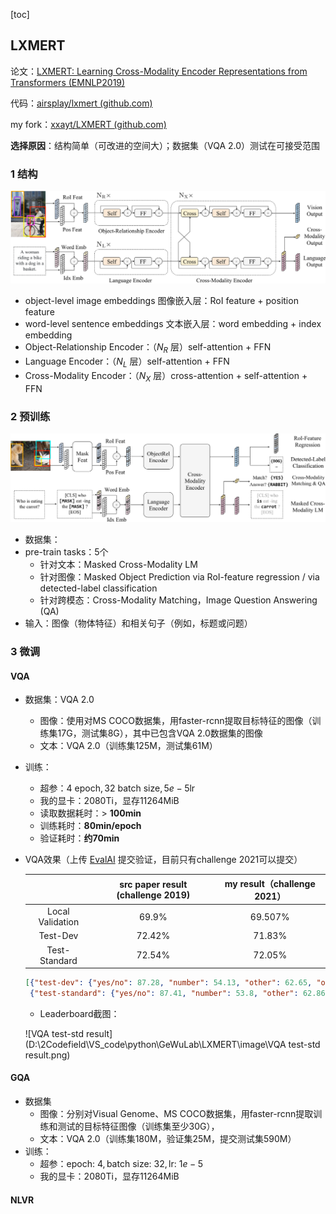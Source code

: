 [toc]



## LXMERT

论文：[LXMERT: Learning Cross-Modality Encoder Representations from Transformers (EMNLP2019)](https://arxiv.org/abs/1908.07490)

代码：[airsplay/lxmert (github.com)](https://github.com/airsplay/lxmert)

my fork：[xxayt/LXMERT (github.com)](https://github.com/xxayt/LXMERT)

**选择原因**：结构简单（可改进的空间大）；数据集（VQA 2.0）测试在可接受范围

### 1 结构

<img src=".\image\LXMERT结构.png" alt="结构" style="zoom:60%;" />

- object-level image embeddings 图像嵌入层：RoI feature + position feature
- word-level sentence embeddings 文本嵌入层：word embedding + index embedding
- Object-Relationship Encoder：（$N_R$ 层）self-attention + FFN
- Language Encoder：（$N_L$ 层）self-attention + FFN
- Cross-Modality Encoder：（$N_X$ 层）cross-attention + self-attention + FFN

### 2 预训练

<img src=".\image\LXMERT预训练任务.png" alt="预训练任务" style="zoom:60%;" />

- 数据集：
- pre-train tasks：5个
  - 针对文本：Masked Cross-Modality LM
  - 针对图像：Masked Object Prediction via RoI-feature regression / via detected-label classification
  - 针对跨模态：Cross-Modality Matching，Image Question Answering (QA)
- 输入：图像（物体特征）和相关句子（例如，标题或问题）

### 3 微调

#### VQA

- 数据集：VQA 2.0
  - 图像：使用对MS COCO数据集，用faster-rcnn提取目标特征的图像（训练集17G，测试集8G），其中已包含VQA 2.0数据集的图像
  - 文本：VQA 2.0（训练集125M，测试集61M）
  
- 训练：
  - 超参：$4 \text{ epoch},32 \text{ batch size}, 5e-5 \text{lr}$ 
  - 我的显卡：2080Ti，显存11264MiB
  - 读取数据耗时：$>$ **100min**
  - 训练耗时：**80min/epoch**
  - 验证耗时：**约70min**
  
- VQA效果（上传 [EvalAI](https://eval.ai/web/challenges/challenge-page/830/overview) 提交验证，目前只有challenge 2021可以提交）

  |                  | src paper result (challenge 2019) | my result（challenge 2021） |
  | :--------------: | :-------------------------------: | :-------------------------: |
  | Local Validation |               69.9%               |           69.507%           |
  |     Test-Dev     |              72.42%               |           71.83%            |
  |  Test-Standard   |              72.54%               |           72.05%            |

  ```json
  [{"test-dev": {"yes/no": 87.28, "number": 54.13, "other": 62.65, "overall": 71.83}}, 
   {"test-standard": {"yes/no": 87.41, "number": 53.8, "other": 62.86, "overall": 72.05}}]
  ```

  - Leaderboard截图：

  ![VQA test-std result](D:\2Codefield\VS_code\python\GeWuLab\LXMERT\image\VQA test-std result.png)

#### GQA

- 数据集
  - 图像：分别对Visual Genome、MS COCO数据集，用faster-rcnn提取训练和测试的目标特征图像（训练集至少30G），
  - 文本：VQA 2.0（训练集180M，验证集25M，提交测试集590M）
- 训练：
  - 超参：$\text{epoch: }4,\text{batch size: 32},\text{lr: }1e-5$ 
  - 我的显卡：2080Ti，显存11264MiB

#### NLVR

